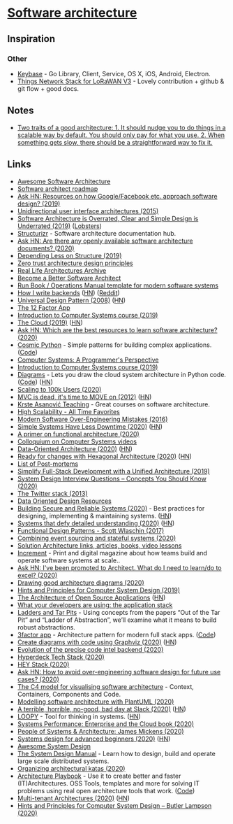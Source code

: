# [Software architecture](https://en.wikipedia.org/wiki/Software_architecture)

## Inspiration

### Other

- [Keybase](https://github.com/keybase/client) - Go Library, Client, Service, OS X, iOS, Android, Electron.
- [Things Network Stack for LoRaWAN V3](https://github.com/TheThingsNetwork/lorawan-stack) - Lovely contribution + github & git flow + good docs.

## Notes

- [Two traits of a good architecture: 1. It should nudge you to do things in a scalable way by default. You should only pay for what you use. 2. When something gets slow, there should be a straightforward way to fix it.](https://twitter.com/dan_abramov/status/1251864460526006273)

## Links

- [Awesome Software Architecture](https://github.com/simskij/awesome-software-architecture)
- [Software architect roadmap](https://github.com/AlaaAttya/software-architect-roadmap)
- [Ask HN: Resources on how Google/Facebook etc. approach software design? (2019)](https://news.ycombinator.com/item?id=20039164)
- [Unidirectional user interface architectures (2015)](https://staltz.com/unidirectional-user-interface-architectures.html)
- [Software Architecture is Overrated, Clear and Simple Design is Underrated (2019)](https://blog.pragmaticengineer.com/software-architecture-is-overrated/) ([Lobsters](https://lobste.rs/s/n4vihh/software_architecture_is_overrated))
- [Structurizr](https://structurizr.com/) - Software architecture documentation hub.
- [Ask HN: Are there any openly available software architecture documents? (2020)](https://news.ycombinator.com/item?id=22011743)
- [Depending Less on Structure (2019)](https://lmatteis.github.io/depending-less-on-structure/)
- [Zero trust architecture design principles](https://github.com/ukncsc/zero-trust-architecture)
- [Real Life Architectures Archive](https://www.8bitmen.com/category/real-life-architectures/)
- [Become a Better Software Architect](https://github.com/justinamiller/SoftwareArchitect)
- [Run Book / Operations Manual template for modern software systems](https://github.com/SkeltonThatcher/run-book-template)
- [How I write backends](https://github.com/fpereiro/backendlore) ([HN](https://news.ycombinator.com/item?id=22106482)) ([Reddit](https://www.reddit.com/r/programming/comments/es7uej/how_i_write_backends/))
- [Universal Design Pattern (2008)](http://steve-yegge.blogspot.com/2008/10/universal-design-pattern.html) ([HN](https://news.ycombinator.com/item?id=337746))
- [The 12 Factor App](https://12factor.net)
- [Introduction to Computer Systems course (2019)](https://www.cs.cmu.edu/afs/cs/academic/class/15213-f19/www/)
- [The Cloud (2019)](https://txt.black/~jack/cloud.txt) ([HN](https://news.ycombinator.com/item?id=20639359))
- [Ask HN: Which are the best resources to learn software architecture? (2020)](https://news.ycombinator.com/item?id=22202769)
- [Cosmic Python](https://www.cosmicpython.com/) - Simple patterns for building complex applications. ([Code](https://github.com/cosmicpython/book))
- [Computer Systems: A Programmer's Perspective](https://csapp.cs.cmu.edu/)
- [Introduction to Computer Systems course (2019)](https://www.cs.cmu.edu/afs/cs.cmu.edu/academic/class/15213-f19/www/schedule.html)
- [Diagrams](https://diagrams.mingrammer.com/) - Lets you draw the cloud system architecture in Python code. ([Code](https://github.com/mingrammer/diagrams)) ([HN](https://news.ycombinator.com/item?id=23154846))
- [Scaling to 100k Users (2020)](https://alexpareto.com/scalability/systems/2020/02/03/scaling-100k.html)
- [MVC is dead, it's time to MOVE on (2012)](https://cirw.in/blog/time-to-move-on) ([HN](https://news.ycombinator.com/item?id=22357456))
- [Krste Asanović Teaching](https://people.eecs.berkeley.edu/~krste/teaching.html) - Great courses on software architecture.
- [High Scalability - All Time Favorites](http://highscalability.com/all-time-favorites/)
- [Modern Software Over-Engineering Mistakes (2016)](https://medium.com/@rdsubhas/10-modern-software-engineering-mistakes-bc67fbef4fc8)
- [Simple Systems Have Less Downtime (2020)](https://www.gkogan.co/blog/simple-systems/?r=0) ([HN](https://news.ycombinator.com/item?id=22471355))
- [A primer on functional architecture (2020)](https://increment.com/software-architecture/primer-on-functional-architecture/)
- [Colloquium on Computer Systems videos](https://www.youtube.com/playlist?list=PLoROMvodv4rMWw6rRoeSpkiseTHzWj6vu)
- [Data-Oriented Architecture (2020)](https://blog.eyas.sh/2020/03/data-oriented-architecture/) ([HN](https://news.ycombinator.com/item?id=22519974))
- [Ready for changes with Hexagonal Architecture (2020)](https://netflixtechblog.com/ready-for-changes-with-hexagonal-architecture-b315ec967749) ([HN](https://news.ycombinator.com/item?id=22540610))
- [List of Post-mortems](https://github.com/danluu/post-mortems)
- [Simplify Full-Stack Development with a Unified Architecture (2019)](https://liaison.dev/blog/articles/Simplify-Full-Stack-Development-with-a-Unified-Architecture-187fr1)
- [System Design Interview Questions – Concepts You Should Know (2020)](https://www.freecodecamp.org/news/systems-design-for-interviews/)
- [The Twitter stack (2013)](https://blog.oskarsson.nu/post/40196324612/the-twitter-stack)
- [Data Oriented Design Resources](https://github.com/dbartolini/data-oriented-design)
- [Building Secure and Reliable Systems (2020)](https://landing.google.com/sre/books/) - Best practices for designing, implementing & maintaining systems. ([HN](https://news.ycombinator.com/item?id=22815453))
- [Systems that defy detailed understanding (2020)](https://blog.nelhage.com/post/systems-that-defy-understanding/) ([HN](https://news.ycombinator.com/item?id=22833601))
- [Functional Design Patterns - Scott Wlaschin (2017)](https://www.youtube.com/watch?v=srQt1NAHYC0)
- [Combining event sourcing and stateful systems (2020)](https://stitcher.io/blog/combining-event-sourcing-and-stateful-systems)
- [Solution Architecture links, articles, books, video lessons](https://github.com/unlight/solution-architecture)
- [Increment](https://increment.com/) - Print and digital magazine about how teams build and operate software systems at scale..
- [Ask HN: I've been promoted to Architect. What do I need to learn/do to excel? (2020)](https://news.ycombinator.com/item?id=23152092)
- [Drawing good architecture diagrams (2020)](https://www.ncsc.gov.uk/blog-post/drawing-good-architecture-diagrams)
- [Hints and Principles for Computer System Design (2019)](https://www.microsoft.com/en-us/research/publication/hints-and-principles-for-computer-system-design-3/)
- [The Architecture of Open Source Applications](https://aosabook.org/en/index.html) ([HN](https://news.ycombinator.com/item?id=24332485))
- [What your developers are using: the application stack](https://technically.dev/posts/what-your-developers-are-using.html)
- [Ladders and Tar Pits](https://yak.sh/ladders/) - Using concepts from the papers “Out of the Tar Pit” and “Ladder of Abstraction”, we’ll examine what it means to build robust abstractions.
- [3factor app](https://3factor.app/) - Architecture pattern for modern full stack apps. ([Code](https://github.com/hasura/3factor))
- [Create diagrams with code using Graphviz (2020)](https://ncona.com/2020/06/create-diagrams-with-code-using-graphviz/) ([HN](https://news.ycombinator.com/item?id=23475225))
- [Evolution of the precise code intel backend (2020)](https://about.sourcegraph.com/blog/evolution-of-the-precise-code-intel-backend)
- [Hyperdeck Tech Stack (2020)](https://blog.hyperdeck.io/posts/2020-6-15-the-hyperdeck-tech-stack.html)
- [HEY Stack (2020)](https://twitter.com/dhh/status/1275901955995385856)
- [Ask HN: How to avoid over-engineering software design for future use cases? (2020)](https://news.ycombinator.com/item?id=23612415)
- [The C4 model for visualising software architecture](https://c4model.com/) - Context, Containers, Components and Code.
- [Modelling software architecture with PlantUML (2020)](https://dev.to/simonbrown/modelling-software-architecture-with-plantuml-56fc)
- [A terrible, horrible, no-good, bad day at Slack (2020)](https://slack.engineering/a-terrible-horrible-no-good-very-bad-day-at-slack-dfe05b485f82) ([HN](https://news.ycombinator.com/item?id=23755843))
- [LOOPY](https://ncase.me/loopy/) - Tool for thinking in systems. ([HN](https://news.ycombinator.com/item?id=23765297))
- [Systems Performance: Enterprise and the Cloud book (2020)](http://www.brendangregg.com/blog/2020-07-15/systems-performance-2nd-edition.html)
- [People of Systems & Architecture: James Mickens (2020)](https://www.sigops.org/2020/people-of-systems-architecture-james-mickens/)
- [Systems design for advanced beginners (2020)](https://robertheaton.com/2020/04/06/systems-design-for-advanced-beginners/) ([HN](https://news.ycombinator.com/item?id=23904000))
- [Awesome System Design](https://github.com/madd86/awesome-system-design)
- [The System Design Manual](https://systemdesignmanual.com/) - Learn how to design, build and operate large scale distributed systems.
- [Organizing architectural katas (2020)](https://nelis.boucke.be/post/architectural-katas/)
- [Architecture Playbook](https://nocomplexity.com/documents/arplaybook/introduction.html) - Use it to create better and faster (IT)Architectures. OSS Tools, templates and more for solving IT problems using real open architecture tools that work. ([Code](https://github.com/nocomplexity/ArchitecturePlaybook))
- [Multi-tenant Architectures (2020)](https://blog.codonomics.com/2020/08/multi-tenant-architectures.html) ([HN](https://news.ycombinator.com/item?id=24324142))
- [Hints and Principles for Computer System Design – Butler Lampson (2020)](https://www.dropbox.com/sh/4cex542zznbjh7b/AADM59pqAb9YBy4eeT1uw0t8a?dl=0&preview=Hints+190+full.pdf)
